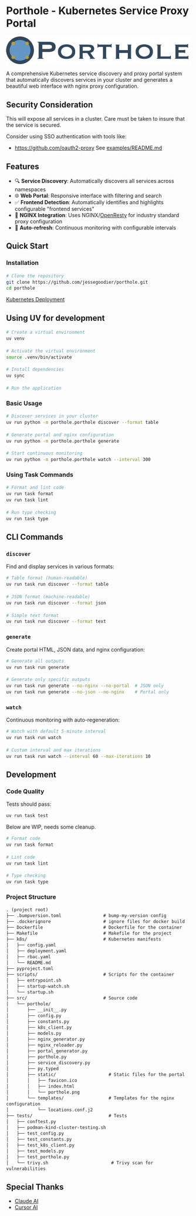 # Porthole - Kubernetes Service Proxy Portal

![Porthole](https://raw.githubusercontent.com/jessegoodier/porthole/main/src/porthole/static/porthole-logo-with-text.png)

A comprehensive Kubernetes service discovery and proxy portal system that automatically discovers services in your cluster and generates a beautiful web interface with nginx proxy configuration.

## Security Consideration

This will expose all services in a cluster. Care must be taken to insure that the service is secured.

Consider using SSO authentication with tools like:

- <https://github.com/oauth2-proxy> See [examples/README.md](examples/README.md)

## Features

- 🔍 **Service Discovery**: Automatically discovers all services across namespaces
- 🌐 **Web Portal**: Responsive interface with filtering and search
- ✅ **Frontend Detection**: Automatically identifies and highlights configurable "frontend services"
- 🔧 **NGINX Integration**: Uses NGINX/[OpenResty](https://openresty.org/) for industry standard proxy configuration
- 🔄 **Auto-refresh**: Continuous monitoring with configurable intervals

## Quick Start

### Installation

```bash
# Clone the repository
git clone https://github.com/jessegoodier/porthole.git
cd porthole
```

[Kubernetes Deployment](k8s/README.md)

## Using UV for development

```bash
# Create a virtual environment
uv venv

# Activate the virtual environment
source .venv/bin/activate

# Install dependencies
uv sync

# Run the application
```

### Basic Usage

```bash
# Discover services in your cluster
uv run python -m porthole.porthole discover --format table

# Generate portal and nginx configuration
uv run python -m porthole.porthole generate

# Start continuous monitoring
uv run python -m porthole.porthole watch --interval 300
```

### Using Task Commands

```bash
# Format and lint code
uv run task format
uv run task lint

# Run type checking
uv run task type
```

## CLI Commands

### `discover`

Find and display services in various formats:

```bash
# Table format (human-readable)
uv run task run discover --format table

# JSON format (machine-readable)
uv run task run discover --format json

# Simple text format
uv run task run discover --format text
```

### `generate`

Create portal HTML, JSON data, and nginx configuration:

```bash
# Generate all outputs
uv run task run generate

# Generate only specific outputs
uv run task run generate --no-nginx --no-portal  # JSON only
uv run task run generate --no-json --no-nginx    # Portal only
```

### `watch`

Continuous monitoring with auto-regeneration:

```bash
# Watch with default 5-minute interval
uv run task run watch

# Custom interval and max iterations
uv run task run watch --interval 60 --max-iterations 10
```

## Development

### Code Quality

Tests should pass:

```bash
uv run task test
```

Below are WIP, needs some cleanup.

```bash
# Format code
uv run task format

# Lint code
uv run task lint

# Type checking
uv run task type
```

### Project Structure

```
. (project root)
├── .bumpversion.toml                # bump-my-version config
├── .dockerignore                    # ignore files for docker build
├── Dockerfile                       # Dockerfile for the container
├── Makefile                         # Makefile for the project
├── k8s/                             # Kubernetes manifests
│   ├── config.yaml
│   ├── deployment.yaml
│   ├── rbac.yaml
│   └── README.md
├── pyproject.toml
├── scripts/                         # Scripts for the container
│   ├── entrypoint.sh
│   ├── startup-watch.sh
│   └── startup.sh
├── src/                             # Source code
│   └── porthole/
│       ├── __init__.py
│       ├── config.py
│       ├── constants.py
│       ├── k8s_client.py
│       ├── models.py
│       ├── nginx_generator.py
│       ├── nginx_reloader.py
│       ├── portal_generator.py
│       ├── porthole.py
│       ├── service_discovery.py
│       ├── py.typed
│       ├── static/                    # Static files for the portal
│       │   ├── favicon.ico
│       │   ├── index.html
│       │   └── porthole.png
│       └── templates/                 # Templates for the nginx configuration
│           └── locations.conf.j2
├── tests/                             # Tests
│   ├── conftest.py
│   ├── podman-kind-cluster-testing.sh
│   ├── test_config.py
│   ├── test_constants.py
│   ├── test_k8s_client.py
│   ├── test_models.py
│   ├── test_porthole.py
│   └── trivy.sh                        # Trivy scan for vulnerabilities
```

## Special Thanks

- [Claude AI](https://www.anthropic.com/)
- [Cursor AI](https://www.cursor.com/)
